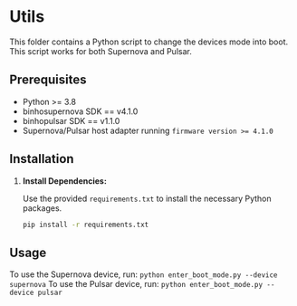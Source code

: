 # Utils

This folder contains a Python script to change the devices mode into boot. This script works for both Supernova and Pulsar.

## Prerequisites

- Python >= 3.8
- binhosupernova SDK == v4.1.0
- binhopulsar SDK == v1.1.0
- Supernova/Pulsar host adapter running `firmware version >= 4.1.0`

## Installation

1. **Install Dependencies:**

   Use the provided `requirements.txt` to install the necessary Python packages.

   ```bash
   pip install -r requirements.txt
   ```

## Usage

To use the Supernova device, run: ``python enter_boot_mode.py --device supernova``
To use the Pulsar device, run: ``python enter_boot_mode.py --device pulsar``